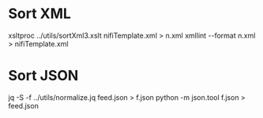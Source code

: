 # Sort XML
xsltproc ../utils/sortXml3.xslt nifiTemplate.xml > n.xml
xmllint --format n.xml > nifiTemplate.xml

# Sort JSON
jq -S -f ../utils/normalize.jq feed.json > f.json
python -m json.tool f.json > feed.json
